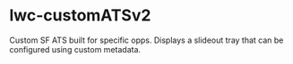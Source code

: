 # lwc-customATSv2
Custom SF ATS built for specific opps.  Displays a slideout tray that can be configured using custom metadata.
